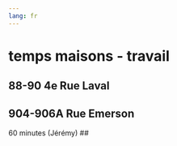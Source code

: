 ```yaml
---
lang: fr
---
```

# temps maisons - travail
## 88-90 4e Rue Laval
<span style="display: none;" data-jl-person="jeremy" markdown="1"> 
40 minutes (Jérémy)
</span>

## 904-906A Rue Emerson
<span style="display: ;" data-jl-person="jeremy"> 
60 minutes 
<span style="display: ;">
  (Jérémy)
</span>
</span>
## 
